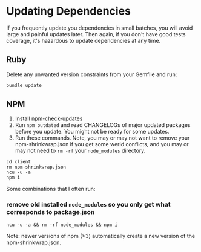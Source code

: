 # Updating Dependencies

If you frequently update you dependencies in small batches, you will avoid large and painful updates later. Then again, if you don't have good tests coverage, it's hazardous to update dependencies at any time.

## Ruby

Delete any unwanted version constraints from your Gemfile and run:

```bash
bundle update
```

## NPM

1. Install [npm-check-updates](https://www.npmjs.com/package/npm-check-updates)
1. Run `npm outdated` and read CHANGELOGs of major updated packages before you update. You might not be ready for some updates.
1. Run these commands. Note, you may or may not want to remove your npm-shrinkwrap.json if you get some werid conflicts, and you may or may not need to `rm -rf` your `node_modules` directory. 

```
cd client
rm npm-shrinkwrap.json
ncu -u -a
npm i
```

Some combinations that I often run:

### remove old installed `node_modules` so you only get what corresponds to package.json
```
ncu -u -a && rm -rf node_modules && npm i
```

Note: newer versions of npm (>3) automatically create a new version of the npm-shrinkwrap.json.
